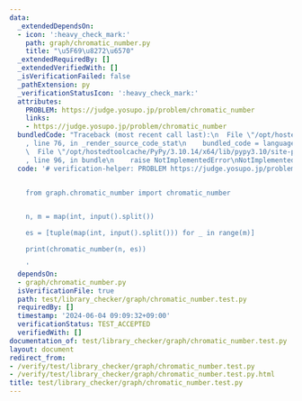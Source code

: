 ```yaml
---
data:
  _extendedDependsOn:
  - icon: ':heavy_check_mark:'
    path: graph/chromatic_number.py
    title: "\u5F69\u8272\u6570"
  _extendedRequiredBy: []
  _extendedVerifiedWith: []
  _isVerificationFailed: false
  _pathExtension: py
  _verificationStatusIcon: ':heavy_check_mark:'
  attributes:
    PROBLEM: https://judge.yosupo.jp/problem/chromatic_number
    links:
    - https://judge.yosupo.jp/problem/chromatic_number
  bundledCode: "Traceback (most recent call last):\n  File \"/opt/hostedtoolcache/PyPy/3.10.14/x64/lib/pypy3.10/site-packages/onlinejudge_verify/documentation/build.py\"\
    , line 76, in _render_source_code_stat\n    bundled_code = language.bundle(\n\
    \  File \"/opt/hostedtoolcache/PyPy/3.10.14/x64/lib/pypy3.10/site-packages/onlinejudge_verify/languages/python.py\"\
    , line 96, in bundle\n    raise NotImplementedError\nNotImplementedError\n"
  code: '# verification-helper: PROBLEM https://judge.yosupo.jp/problem/chromatic_number


    from graph.chromatic_number import chromatic_number


    n, m = map(int, input().split())

    es = [tuple(map(int, input().split())) for _ in range(m)]

    print(chromatic_number(n, es))

    '
  dependsOn:
  - graph/chromatic_number.py
  isVerificationFile: true
  path: test/library_checker/graph/chromatic_number.test.py
  requiredBy: []
  timestamp: '2024-06-04 09:09:32+09:00'
  verificationStatus: TEST_ACCEPTED
  verifiedWith: []
documentation_of: test/library_checker/graph/chromatic_number.test.py
layout: document
redirect_from:
- /verify/test/library_checker/graph/chromatic_number.test.py
- /verify/test/library_checker/graph/chromatic_number.test.py.html
title: test/library_checker/graph/chromatic_number.test.py
---
```

